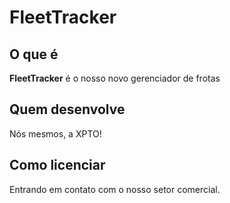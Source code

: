 # FleetTracker
## O que é
**FleetTracker** é o nosso novo gerenciador de frotas

## Quem desenvolve
Nós mesmos, a XPTO!

## Como licenciar
Entrando em contato com o nosso setor comercial.
